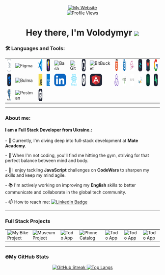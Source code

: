<div align="center">
  <a href="https://www.mrsvolodya.com/">
    <img src="https://camo.githubusercontent.com/422f0a4a1eb8ef31c7dca2c2f82ea718c40013024f5a5ef078cd9ffff60d2f0a/68747470733a2f2f6d656469612e67697068792e636f6d2f6d656469612f4877426c46515a4663416f556350485a64582f67697068792e676966" height="200px" alt="My Website">
  </a>
</div>
<div align="center">
  <img src="https://komarev.com/ghpvc/?username=mrsvolodya" alt="Profile Views">
</div>
<h1 align="center">
  Hey there, I'm Volodymyr 
  <img src="https://camo.githubusercontent.com/d552948e7884c41fde2d32b9221d79f0df2076c7d824aaab954ca93f53d95884/68747470733a2f2f6d656469612e67697068792e636f6d2f6d656469612f6876524a434c467a6361737252346961377a2f67697068792e676966" 
       style="width: 30px; height: auto; vertical-align: middle;"/>
<h3 align="left">🛠️ Languages and Tools:</h3>

<table align="center">
  <tr>
    <td><img src="https://raw.githubusercontent.com/devicons/devicon/master/icons/photoshop/photoshop-line.svg" alt="Photoshop" width="40" height="40" title="Photoshop"/></td>
    <td><img src="https://www.vectorlogo.zone/logos/figma/figma-icon.svg" alt="Figma" width="40" height="40" title="Figma"/></td>
    <td><img src="https://raw.githubusercontent.com/devicons/devicon/master/icons/vscode/vscode-original.svg" alt="VSCode" width="40" height="40" title="VSCode"/></td>
    <td><img src="https://github.com/tandpfun/skill-icons/blob/main/icons/Vite-Dark.svg" alt="Vite" width="40" height="40" title="Vite"/></td>
    <td><img src="https://www.vectorlogo.zone/logos/gnu_bash/gnu_bash-icon.svg" alt="Bash" width="40" height="40" title="Bash"/></td>
    <td><img src="https://www.vectorlogo.zone/logos/git-scm/git-scm-icon.svg" alt="Git" width="40" height="40" title="Git"/></td>
    <td><img src="https://github.com/tandpfun/skill-icons/blob/main/icons/Github-Dark.svg" alt="Github" width="40" height="40" title="Github"/></td>
    <td><img src="https://github.com/tandpfun/skill-icons/blob/main/icons/BitBucket-Dark.svg" alt="BitBucket" width="40" height="40" title="BitBucket"/></td>
    <td><img src="https://raw.githubusercontent.com/devicons/devicon/master/icons/html5/html5-original-wordmark.svg" alt="HTML" width="40" height="40" title="HTML"/></td>
    <td><img src="https://raw.githubusercontent.com/devicons/devicon/master/icons/css3/css3-plain-wordmark.svg" alt="CSS" width="40" height="40" title="CSS"/></td>
    <td><img src="https://raw.githubusercontent.com/devicons/devicon/master/icons/sass/sass-original.svg" alt="Sass" width="40" height="40" title="Sass"/></td>
    <td><img src="https://github.com/tandpfun/skill-icons/blob/main/icons/TailwindCSS-Dark.svg" alt="TailwindCSS" width="40" height="40" title="TailwindCSS"/></td>
    <td><img src="https://github.com/tandpfun/skill-icons/blob/main/icons/Gmail-Dark.svg" alt="Gmail" width="40" height="40" title="Gmail"/></td>
    <td><img src="https://raw.githubusercontent.com/devicons/devicon/master/icons/google/google-original.svg" alt="Google" width="40" height="40" title="Google"/></td>
  </tr>
  <tr>
    <td><img src="https://github.com/tandpfun/skill-icons/blob/main/icons/MaterialUI-Dark.svg" alt="MaterialUI" width="40" height="40" title="MaterialUI"/></td>
    <td><img src="https://raw.githubusercontent.com/gilbarbara/logos/804dc257b59e144eaca5bc6ffd16949752c6f789/logos/bulma.svg" alt="Bulma" width="40" height="40" title="Bulma"/></td>
    <td><img src="https://raw.githubusercontent.com/devicons/devicon/master/icons/javascript/javascript-original.svg" alt="JavaScript" width="40" height="40" title="JavaScript"/></td>
    <td><img src="https://raw.githubusercontent.com/devicons/devicon/master/icons/typescript/typescript-original.svg" alt="TypeScript" width="40" height="40" title="TypeScript"/></td>
    <td><img src="https://github.com/tandpfun/skill-icons/blob/main/icons/LinkedIn.svg" alt="LinkedIn" width="40" height="40" title="LinkedIn"/></td>
    <td><img src="https://raw.githubusercontent.com/devicons/devicon/master/icons/react/react-original-wordmark.svg" alt="React" width="40" height="40" title="React"/></td>
    <td><img src="https://github.com/tandpfun/skill-icons/blob/main/icons/NextJS-Dark.svg" alt="NextJS" width="40" height="40" title="NextJS"/></td>
    <td><img src="https://github.com/tandpfun/skill-icons/blob/main/icons/Angular-Dark.svg" alt="Angular" width="40" height="40" title="Angular"/></td>
    <td><img src="https://raw.githubusercontent.com/devicons/devicon/master/icons/redux/redux-original.svg" alt="Redux" width="40" height="40" title="Redux"/></td>
    <td><img src="https://raw.githubusercontent.com/devicons/devicon/master/icons/nodejs/nodejs-original-wordmark.svg" alt="Node.js" width="40" height="40"/></td>
    <td><img src="https://raw.githubusercontent.com/devicons/devicon/master/icons/express/express-original-wordmark.svg" alt="Express" width="40" height="40"/></td>
    <td><img src="https://raw.githubusercontent.com/devicons/devicon/master/icons/mysql/mysql-original-wordmark.svg" alt="MySQL" width="40" height="40"/></td>
    <td><img src="https://github.com/tandpfun/skill-icons/blob/main/icons/MongoDB.svg" alt="MongoDB" width="40" height="40" title="MongoDB"/></td>
    <td><img src="https://github.com/tandpfun/skill-icons/blob/main/icons/Supabase-Dark.svg" alt="Supabase" width="40" height="40" title="Supabase"/></td>
  </tr>
  <tr>
    <td><img src="https://raw.githubusercontent.com/devicons/devicon/master/icons/postgresql/postgresql-original-wordmark.svg" alt="PostgreSQL" width="40" height="40"/></td>
    <td><img src="https://www.vectorlogo.zone/logos/getpostman/getpostman-icon.svg" alt="Postman" width="40" height="40" title="Postman"/></td>
    <td><img src="https://github.com/tandpfun/skill-icons/blob/main/icons/Cypress-Dark.svg" alt="Cypress" width="40" height="40" title="Cypress"/></td>
  </tr>
</table>
<hr/>

<h3>About me:</h3>
<h4>I am a Full Stack Developer  from Ukraine.:</h4>
<p>- 🌱 Currently, I'm diving deep into full-stack development at <strong>Mate Academy</strong>.</p>
<p>- 💪 When I'm not coding, you'll find me hitting the gym, striving for that perfect balance between mind and body.</p>
<p>- 🧩  I enjoy tackling <strong>JavaScript</strong> challenges on <strong>CodeWars</strong> to sharpen my skills and keep my mind agile.</p>
<p>- 📚  I'm actively working on improving my <strong>English</strong> skills to better communicate and collaborate in the global tech community.</p>
<p">
  - 📫 How to reach me: 
  <a href="https://www.linkedin.com/in/volodymyr-murskyi-b54b45293/" rel="nofollow" style="display: inline-block;">
    <img src="https://img.shields.io/badge/-mrsvolodya-blue?style=flat&logo=Linkedin&logoColor=white" alt="LinkedIn Badge" style="max-width: 100%;">
  </a>
</p>
<hr/>
<h3>Full Stack Projects</h3>
<table align="center">
  <tr>
    <td>
      <a href="https://mrsvolodya.github.io/bike-landing/" target="_blank" rel="noopener noreferrer" style="text-decoration: none;">
        <img src="https://cdn3.iconfinder.com/data/icons/remixicon-map/24/bike-line-256.png" alt="My Bike Project" width="75" height="auto" style="margin: 0;">
      </a>
    </td>
    <td>
      <a href="https://mrsvolodya.github.io/museum-lending" target="_blank" rel="noopener noreferrer" style="text-decoration: none;">
        <img src="https://cdn4.iconfinder.com/data/icons/pixel-perfect-at-24px-volume-2/24/2206-64.png" alt="Museum Project" width="75" height="auto" style="margin: 0;">
      </a>
    </td>
    <td>
      <a href="https://mrsvolodya.github.io/movies" target="_blank" style="text-decoration: none;">
        <img src="https://www.svgrepo.com/show/342296/the-movie-database.svg" alt="Todo App" width="75" height="auto" style="margin: 0;">
      </a>
    </td>
    <td>
      <a href="https://mrsvolodya.github.io/phone-catalog" target="_blank" style="text-decoration: none;">
        <img src="https://icons.iconarchive.com/icons/martz90/circle/256/phone-icon.png" alt="Phone Catalog" width="75" height="auto" style="margin: 0;">
      </a>
    </td>
    <td>
      <a href="https://mrsvolodya.github.io/todo-app/" target="_blank" style="text-decoration: none;">
        <img  src="https://cdn2.iconfinder.com/data/icons/office-extras/512/Reminder_Note-512.png" alt="Todo App" width="75" height="auto" style="margin: 0;">
      </a>
    </td>
    <td>
      <a href="https://mrsvolodya.github.io/Memcrab/" target="_blank" style="text-decoration: none;">
        <img  src="https://cdn.iconscout.com/icon/premium/png-256-thumb/data-table-1492798-1264918.png?f=webp&w=256" alt="Todo App" width="75" height="auto" style="margin: 0;">
      </a>
    </td>
    <td>
      <a href="https://mrsvolodya.github.io/2048-game/" target="_blank" style="text-decoration: none;">
        <img src="https://static-00.iconduck.com/assets.00/2048-icon-507x512-ihtslozc.png" alt="Todo App" width="75" height="auto" style="margin: 0;">
      </a>
    </td>
  </tr>
</table>
<hr/>
<h3>🔥My GitHub Stats</h3>
<div align="center">
<a href="https://www.mrsvolodya.com/">
    <img height="200px" src="https://github-readme-streak-stats.herokuapp.com/?user=mrsvolodya&theme=dark&background=000000" alt="GitHub Streak" style="max-width: 100%;" />
</a>

<a href="https://github.com/mrsvolodya">
    <img height="200px" src="https://github-readme-stats.vercel.app/api/top-langs/?username=mrsvolodya&layout=compact&theme=vision-friendly-dark" alt="Top Langs" style="max-width: 100%;" />
</a>
</div>
